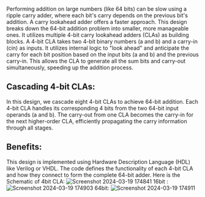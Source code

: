 Performing addition on large numbers (like 64 bits) can be slow using a ripple carry adder, where each bit's carry depends on the previous bit's addition. A carry lookahead adder offers a faster approach.
This design breaks down the 64-bit addition problem into smaller, more manageable ones. It utilizes multiple 4-bit carry lookahead adders (CLAs) as building blocks.
A 4-bit CLA takes two 4-bit binary numbers (a and b) and a carry-in (cin) as inputs.
It utilizes internal logic to "look ahead" and anticipate the carry for each bit position based on the input bits (a and b) and the previous carry-in.
This allows the CLA to generate all the sum bits and carry-out simultaneously, speeding up the addition process.
## Cascading 4-bit CLAs:
In this design, we cascade eight 4-bit CLAs to achieve 64-bit addition.
Each 4-bit CLA handles its corresponding 4 bits from the two 64-bit input operands (a and b).
The carry-out from one CLA becomes the carry-in for the next higher-order CLA, efficiently propagating the carry information through all stages.
## Benefits:
This design is implemented using Hardware Description Language (HDL) like Verilog or VHDL.
The code defines the functionality of each 4-bit CLA and how they connect to form the complete 64-bit adder.
Here is the Schematic of 4bit CLA:
![Screenshot 2024-03-19 174841](https://github.com/VinayakPrakashh/FPGA/assets/101159818/0376c79e-2f40-42ac-9693-ced33d4d5caf)
16bit :
![Screenshot 2024-03-19 174903](https://github.com/VinayakPrakashh/FPGA/assets/101159818/f2c8de44-6c81-4581-8aea-57f3b989e9c2)
64bit:
![Screenshot 2024-03-19 174911](https://github.com/VinayakPrakashh/FPGA/assets/101159818/88caf1e3-2ffd-4ecc-868b-96c96c3505dc)

